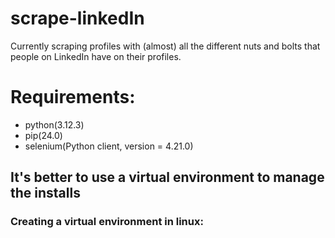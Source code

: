 # scrape-linkedIn
Currently scraping profiles with (almost) all the different nuts and bolts that people on LinkedIn have on their profiles.


# Requirements:
- python(3.12.3)
- pip(24.0)
- selenium(Python client, version = 4.21.0)


## It's better to use a virtual environment to manage the installs
### Creating a virtual environment in linux:
```py

```